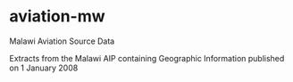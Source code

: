 # aviation-mw
Malawi Aviation Source Data

Extracts from the Malawi AIP containing Geographic Information published on 1 January 2008
